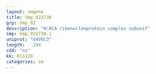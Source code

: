 ```yaml
---
layout: smgene
title: Smp_022730
grp: Smp_02
description: "H:ACA ribonucleoprotein complex subunit"
smp: Smp_022730.1
uniprot: "G4VEC3"
length:   294
cdd: "ns"
kk: K11128
categories: sm
---
```

